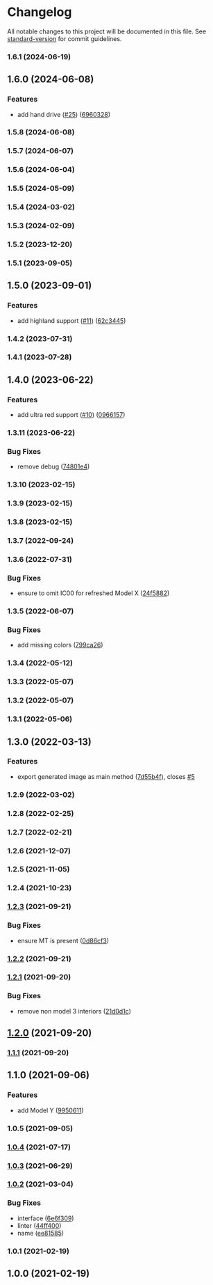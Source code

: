 # Changelog

All notable changes to this project will be documented in this file. See [standard-version](https://github.com/conventional-changelog/standard-version) for commit guidelines.

### 1.6.1 (2024-06-19)

## 1.6.0 (2024-06-08)


### Features

* add hand drive ([#25](https://github.com/teslahunt/tesla-images/issues/25)) ([6960328](https://github.com/teslahunt/tesla-images/commit/6960328320c8e0b5fac64eb78fa8f0bfd661ac8d))

### 1.5.8 (2024-06-08)

### 1.5.7 (2024-06-07)

### 1.5.6 (2024-06-04)

### 1.5.5 (2024-05-09)

### 1.5.4 (2024-03-02)

### 1.5.3 (2024-02-09)

### 1.5.2 (2023-12-20)

### 1.5.1 (2023-09-05)

## 1.5.0 (2023-09-01)


### Features

* add highland support ([#11](https://github.com/teslahunt/tesla-images/issues/11)) ([62c3445](https://github.com/teslahunt/tesla-images/commit/62c3445672951f13a71bb80837cfa0d24a7fee3b))

### 1.4.2 (2023-07-31)

### 1.4.1 (2023-07-28)

## 1.4.0 (2023-06-22)


### Features

* add ultra red support ([#10](https://github.com/teslahunt/tesla-images/issues/10)) ([0966157](https://github.com/teslahunt/tesla-images/commit/09661577966ccaac79530914b081bda789ed6e31))

### 1.3.11 (2023-06-22)


### Bug Fixes

* remove debug ([74801e4](https://github.com/teslahunt/tesla-images/commit/74801e400feb13dfdae2f2339ff727cd22ba7035))

### 1.3.10 (2023-02-15)

### 1.3.9 (2023-02-15)

### 1.3.8 (2023-02-15)

### 1.3.7 (2022-09-24)

### 1.3.6 (2022-07-31)


### Bug Fixes

* ensure to omit IC00 for refreshed Model X ([24f5882](https://github.com/teslahunt/tesla-images/commit/24f58824a5d059d67cd319fc2dbd397c9bdad430))

### 1.3.5 (2022-06-07)


### Bug Fixes

* add missing colors ([799ca26](https://github.com/teslahunt/tesla-images/commit/799ca2630b7f1d5921b863539a4ca8bd3c866688))

### 1.3.4 (2022-05-12)

### 1.3.3 (2022-05-07)

### 1.3.2 (2022-05-07)

### 1.3.1 (2022-05-06)

## 1.3.0 (2022-03-13)


### Features

* export generated image as main method ([7d55b4f](https://github.com/teslahunt/tesla-images/commit/7d55b4fdb8d211d60ffd6028fc968415a59aa13d)), closes [#5](https://github.com/teslahunt/tesla-images/issues/5)

### 1.2.9 (2022-03-02)

### 1.2.8 (2022-02-25)

### 1.2.7 (2022-02-21)

### 1.2.6 (2021-12-07)

### 1.2.5 (2021-11-05)

### 1.2.4 (2021-10-23)

### [1.2.3](https://github.com/teslahunt/tesla-images/compare/v1.2.2...v1.2.3) (2021-09-21)


### Bug Fixes

* ensure MT is present ([0d86cf3](https://github.com/teslahunt/tesla-images/commit/0d86cf386530bb06245df6f3af819838c003b8cf))

### [1.2.2](https://github.com/teslahunt/tesla-images/compare/v1.2.1...v1.2.2) (2021-09-21)

### [1.2.1](https://github.com/teslahunt/tesla-images/compare/v1.2.0...v1.2.1) (2021-09-20)


### Bug Fixes

* remove non model 3 interiors ([21d0d1c](https://github.com/teslahunt/tesla-images/commit/21d0d1cb7d1f72ac9bae678f873ece96fbc7a789))

## [1.2.0](https://github.com/teslahunt/tesla-images/compare/v1.1.1...v1.2.0) (2021-09-20)

### [1.1.1](https://github.com/teslahunt/tesla-images/compare/v1.1.0...v1.1.1) (2021-09-20)

## 1.1.0 (2021-09-06)


### Features

* add Model Y ([9950611](https://github.com/teslahunt/tesla-images/commit/9950611e485fa947c49c17cfad68f9be157d1624))

### 1.0.5 (2021-09-05)

### [1.0.4](https://github.com/teslahunt/tesla-images/compare/v1.0.3...v1.0.4) (2021-07-17)

### [1.0.3](https://github.com/teslahunt/tesla-images/compare/v1.0.2...v1.0.3) (2021-06-29)

### [1.0.2](https://github.com/teslahunt/images/compare/v1.0.1...v1.0.2) (2021-03-04)


### Bug Fixes

* interface ([6e6f309](https://github.com/teslahunt/images/commit/6e6f309164ee20dec9e5b42ab99b2ab64cb3ea1b))
* linter ([44ff400](https://github.com/teslahunt/images/commit/44ff400b05f3fdeb8a129f71c3f54a9cf78321bf))
* name ([ee81585](https://github.com/teslahunt/images/commit/ee81585057326757af493ded346b0198f255449b))

### 1.0.1 (2021-02-19)

## 1.0.0 (2021-02-19)
